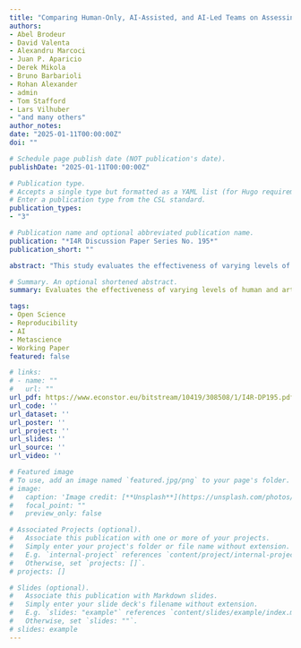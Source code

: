 ```yaml
---
title: "Comparing Human-Only, AI-Assisted, and AI-Led Teams on Assessing Research Reproducibility in Quantitative Social Science"
authors:
- Abel Brodeur 
- David Valenta 
- Alexandru Marcoci  
- Juan P. Aparicio  
- Derek Mikola
- Bruno Barbarioli 
- Rohan Alexander  
- admin 
- Tom Stafford 
- Lars Vilhuber
- "and many others"
author_notes:
date: "2025-01-11T00:00:00Z"
doi: ""

# Schedule page publish date (NOT publication's date).
publishDate: "2025-01-11T00:00:00Z"

# Publication type.
# Accepts a single type but formatted as a YAML list (for Hugo requirements).
# Enter a publication type from the CSL standard.
publication_types:
- "3"

# Publication name and optional abbreviated publication name.
publication: "*I4R Discussion Paper Series No. 195*"
publication_short: ""

abstract: "This study evaluates the effectiveness of varying levels of human and artificial intelligence (AI) integration in reproducibility assessments of quantitative social science research. We computationally reproduced quantitative results from published articles in the social sciences with 288 researchers, randomly assigned to 103 teams across three groups - human-only teams, AI-assisted teams and teams whose task was to minimally guide an AI to conduct reproducibility checks (the AI-led approach). Findings reveal that when working independently, human teams matched the reproducibility success rates of teams using AI assistance, while both groups substantially outperformed AI-led approaches (with human teams achieving 57 percentage points higher success rates than AI-led teams, 𝒑 < 0.001). Human teams were particularly effective at identifying serious problems in the analysis: they found significantly more major errors compared to both AI-assisted teams (0.7 more errors per team, 𝒑 = 0.017) and AI-led teams (1.1 more errors per team, 𝒑 < 0.001). AI-assisted teams demonstrated an advantage over more automated approaches, detecting 0.4 more major errors per team than AI-led teams ( 𝒑 = 0.029), though still significantly fewer than human-only teams. Finally, both human and AI-assisted teams significantly outperformed AIled approaches in both proposing (25 percentage points difference, 𝒑 = 0.017) and implementing (33 percentage points difference, 𝒑 = 0.005) comprehensive robustness checks. These results underscore both the strengths and limitations of AI assistance in research reproduction and suggest that despite impressive advancements in AI capability, key aspects of the research publication process still require human substantial human involvement."

# Summary. An optional shortened abstract.
summary: Evaluates the effectiveness of varying levels of human and artificial intelligence (AI) integration in reproducibility assessments of quantitative social science research.

tags:
- Open Science
- Reproducibility 
- AI
- Metascience
- Working Paper
featured: false

# links:
# - name: ""
#   url: ""
url_pdf: https://www.econstor.eu/bitstream/10419/308508/1/I4R-DP195.pdf
url_code: ''
url_dataset: ''
url_poster: ''
url_project: ''
url_slides: ''
url_source: ''
url_video: ''

# Featured image
# To use, add an image named `featured.jpg/png` to your page's folder. 
# image:
#   caption: 'Image credit: [**Unsplash**](https://unsplash.com/photos/jdD8gXaTZsc)'
#   focal_point: ""
#   preview_only: false

# Associated Projects (optional).
#   Associate this publication with one or more of your projects.
#   Simply enter your project's folder or file name without extension.
#   E.g. `internal-project` references `content/project/internal-project/index.md`.
#   Otherwise, set `projects: []`.
# projects: []

# Slides (optional).
#   Associate this publication with Markdown slides.
#   Simply enter your slide deck's filename without extension.
#   E.g. `slides: "example"` references `content/slides/example/index.md`.
#   Otherwise, set `slides: ""`.
# slides: example
---
```

